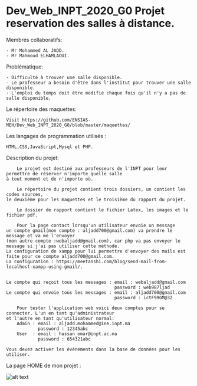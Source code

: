 # Dev_Web_INPT_2020_G0 Projet reservation des salles à distance.

Membres collaboratifs:

    - Mr Mohammed AL JADD.
    - Mr Mahmoud ELHAMLAOUI.

Problématique:
 
    - Difficulté à trouver une salle disponible.
    - Le professeur a besoin d'être dans l'institut pour trouver une salle disponible.
    - L'emploi du temps doit être modifié chaque fois qu'il n'y a pas de salle disponible.
  
Le répertoire des maquettes:

    Visit https://github.com/ENSIAS-MEH/Dev_Web_INPT_2020_G0/blob/master/maquettes/

Les langages de programmation utilisés : 
    
    HTML,CSS,JavaScript,Mysql et PHP.

Description du projet:

        Le projet est destiné aux professeurs de l'INPT pour leur permettre de réserver n'importe quelle salle 
    à tout moment et de n'importe où.
    
        Le répertoire du projet contient trois dossiers, un contient les codes sources, 
    le deuxième pour les maquettes et le troisième du rapport du projet.
    
        Le dossier de rapport contient le fichier Latex, les images et le fichier pdf.
        
        Pour la page contact lorsqu'un utilisateur envoie un message 
    un compte gmail(mon compte : aljadd700@gmail.com) va prendre le message et va me l'envoyer 
    (mon autre compte :webaljadd@gmail.com), car php va pas envoyer le message si j'ai pas utiliser cette méthode. 
    La configuration de xampp pour lui permettre d'envoyer des mails est faite pour ce compte aljadd700@gmail.com.
    La configuration : https://meetanshi.com/blog/send-mail-from-localhost-xampp-using-gmail/.
    
    
    Le compte qui reçoit tous les messages : email : webaljadd@gmail.com
                                             password : web987ljad
    Le compte qui envoie tous les messages : email : aljadd700@gmail.com
                                             password : ictF99GM@32
    
        Pour tester l'application web voici deux comptes pour se connecter. L'un en tant qu'administrateur 
    et l'autre en tant qu'utilisateur normal:
        Admin : email : aljadd.mohammed@ine.inpt.ma
                password : 12345abc
        User  : email : hassan_omar@inpt.ac.ma
                password : 654321abc
                
    Vous devez activer les événements dans la base de données pour les utiliser. 
    
 La page HOME de mon projet :
   
   ![alt text](https://github.com/ENSIAS-MEH/Dev_Web_INPT_2020_G0/blob/master/le%20rapport/img/home.PNG)
